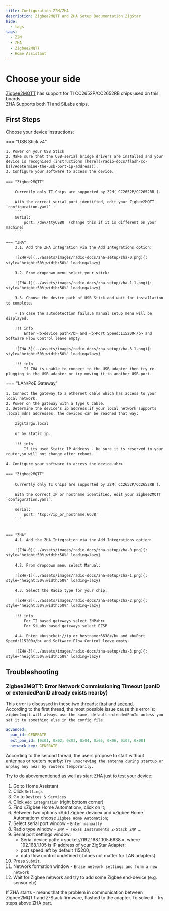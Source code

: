 ```yaml
---
title: Configuration Z2M/ZHA
description: Zigbee2MQTT and ZHA Setup Documentation ZigStar
hide:
  - tags
tags:
  - Z2M
  - ZHA
  - Zigbee2MQTT
  - Home Assistant
---
```


# Choose your side

[Zigbee2MQTT](https://www.zigbee2mqtt.io/) has support for TI CC2652P/CC2652RB chips used on this boards.<br>
ZHA Supports both TI and SiLabs chips. 

## First Steps

Choose your device instructions:

=== "USB Stick v4"

	1. Power on your USB Stick
	2. Make sure that the USB-serial bridge drivers are installed and your device is recognised (instructions [here](/radio-docs/flash-cc-bsl/#determine-the-usb-port-ip-address)).
	3. Configure your software to access the device.	
		
	=== "Zigbee2MQTT"
	
		Currently only TI Chips are supported by Z2M( CC2652P/CC2652RB ).
		
		With the correct serial port identified, edit your Zigbee2MQTT `configuration.yaml` :
		```
		serial:
			port: /dev/ttyUSB0  (change this if it is different on your machine)
		```
	
	=== "ZHA"
		3.1. Add the ZHA Integration via the Add Integrations option:
	
		![ZHA-0](../assets/images/radio-docs/zha-setup/zha-0.png){: style="height:50%;width:50%" loading=lazy}

		3.2. From dropdown menu select your stick:
	
		![ZHA-1](../assets/images/radio-docs/zha-setup/zha-1.1.png){: style="height:50%;width:50%" loading=lazy}
	
		3.3. Choose the device path of USB Stick and wait for installation to complete.
		
		- In case the autodetection fails,a manual setup menu will be displayed.
	
		!!! info
			Enter <b>device path</b> and <b>Port Speed:115200</b> and Software Flow Control leave empty.
	
		![ZHA-3](../assets/images/radio-docs/zha-setup/zha-3.1.png){: style="height:50%;width:50%" loading=lazy}
		
		!!! info
			If ZHA is unable to connect to the USB adapter then try re-plugging in the USB adapter or try moving it to another USB-port.
	
=== "LAN/PoE Gateway"
	
	1. Connect the gateway to a ethernet cable which has access to your local network.
	2. Power on the gateway with a Type C cable.
	3. Determine the device's ip address,if your local network supports .local mdns addresses, the devices can be reached that way:
		```
		zigstargw.local
		```
		or by static ip.
	
		!!! info
			If its used Static IP Address - be sure it is reserved in your router,so will not change after reboot.

	4. Configure your software to access the device.<br>	
		
	=== "Zigbee2MQTT"
	
		Currently only TI Chips are supported by Z2M( CC2652P/CC2652RB ).
		
		With the correct IP or hostname identified, edit your Zigbee2MQTT `configuration.yaml`:
		```
		serial:
			port: 'tcp://ip_or_hostname:6638'
		```
	

	=== "ZHA"
		4.1. Add the ZHA Integration via the Add Integrations option:
	
		![ZHA-0](../assets/images/radio-docs/zha-setup/zha-0.png){: style="height:50%;width:50%" loading=lazy}

		4.2. From dropdown menu select Manual:
	
		![ZHA-1](../assets/images/radio-docs/zha-setup/zha-1.png){: style="height:50%;width:50%" loading=lazy}
	
		4.3. Select the Radio type for your chip:
	
		![ZHA-2](../assets/images/radio-docs/zha-setup/zha-2.png){: style="height:50%;width:50%" loading=lazy}
	
		!!! info
			For TI based gateways select ZNP<br>
			For SiLabs based gateways select EZSP
		
		4.4. Enter <b>socket://ip_or_hostname:6638</b> and <b>Port Speed:115200</b> and Software Flow Control leave empty.
	
		![ZHA-3](../assets/images/radio-docs/zha-setup/zha-3.png){: style="height:50%;width:50%" loading=lazy}
	
## Troubleshooting

### Zigbee2MQTT: Error Network Commissioning Timeout (panID or extendedPanID already exists nearby)
This error is discussed in these two threads: [first](https://github.com/Koenkk/zigbee2mqtt/issues/10858) and [second](https://github.com/tube0013/tube_gateways/issues/95).  
According to the first thread, the most possible issue cause this error is: `zigbee2mqtt will always use the same, default extendedPanId unless you set it to something else in the config file`
```yaml
advanced:
  pan_id: GENERATE
  ext_pan_id: [0x01, 0x02, 0x03, 0x04, 0x05, 0x06, 0x07, 0x08]
  network_key: GENERATE
```
According to the second thread, the users propose to start without antennas or routers nearby: `Try unscrewing the antenna during startup or unplug any near by routers temporarily.`

Try to do abovementioned as well as start ZHA just to test your device:

1. Go to Home Assistant
2. Click `Settings`
3. Go to `Devices & Services`
4. Click `Add integration` (right bottom corner)
5. Find «Zigbee Home Automation», click on it;
6. Between two options «Add Zigbee device» and «Zigbee Home Automation» choose `Zigbee Home Automation`;
7. Select serial port window - `Enter manually`
8. Radio type window - `ZNP = Texas Instruments Z-Stack ZNP … `
9. Serial port settings window:
	- Serial device path: « socket://192.168.1.105:6638 », where 192.168.1.105 is IP address of your ZigStar Adapter;
	- port speed left by default 115200;
	- data flow control undefined (it does not matter for LAN adapters)
10. Press `Submit`.
11. Network formation window - `Erase network settings and form a new network`
12. Wait for Zigbee network and try to add some Zigbee end-device (e.g. sensor etc)

If ZHA starts - means that the problem in communication between Zigbee2MQTT and Z-Stack firmware, flashed to the adapter. To solve it - try steps above ZHA part.


